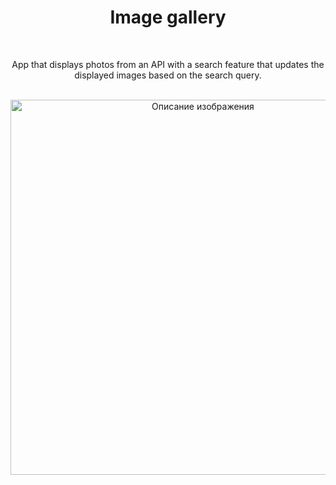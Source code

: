 <div align="center">
  <h1><b>Image gallery</b></h1>
</div>
<br>
<p align="center">App that displays photos from an API with a search feature that updates the displayed images based on the search query.</p>
<br>
<div align="center">
    <img src="https://github.com/user-attachments/assets/68d24cb3-a554-4211-81aa-0034977db923" alt="Описание изображения" width="600"/>
</div>
